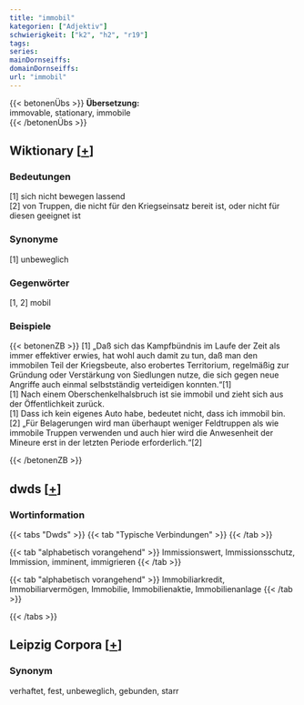 ```yaml
---
title: "immobil"
kategorien: ["Adjektiv"]
schwierigkeit: ["k2", "h2", "r19"]
tags:
series:
mainDornseiffs:
domainDornseiffs:
url: "immobil"
---
```


{{< betonenÜbs >}}
**Übersetzung:**  
immovable, stationary, immobile  
{{< /betonenÜbs >}}

## Wiktionary [[+](https://de.wiktionary.org/wiki/immobil)]

### Bedeutungen
[1] sich nicht bewegen lassend  
[2] von Truppen, die nicht für den Kriegseinsatz bereit ist, oder nicht für diesen geeignet ist  

### Synonyme
[1] unbeweglich  

### Gegenwörter
[1, 2] mobil  

### Beispiele
{{< betonenZB >}}
[1] „Daß sich das Kampfbündnis im Laufe der Zeit als immer effektiver erwies, hat wohl auch damit zu tun, daß man den immobilen Teil der Kriegsbeute, also erobertes Territorium, regelmäßig zur Gründung oder Verstärkung von Siedlungen nutze, die sich gegen neue Angriffe auch einmal selbstständig verteidigen konnten.“[1]  
[1] Nach einem Oberschenkelhalsbruch ist sie immobil und zieht sich aus der Öffentlichkeit zurück.  
[1] Dass ich kein eigenes Auto habe, bedeutet nicht, dass ich immobil bin.  
[2] „Für Belagerungen wird man überhaupt weniger Feldtruppen als wie immobile Truppen verwenden und auch hier wird die Anwesenheit der Mineure erst in der letzten Periode erforderlich.“[2]  

{{< /betonenZB >}}


## dwds [[+](https://www.dwds.de/wb/immobil)]

### Wortinformation
{{< tabs "Dwds" >}}
{{< tab "Typische Verbindungen" >}}
{{< /tab >}}

{{< tab "alphabetisch vorangehend" >}}
Immissionswert, Immissionsschutz, Immission, imminent, immigrieren
{{< /tab >}}

{{< tab "alphabetisch vorangehend" >}}
Immobiliarkredit, Immobiliarvermögen, Immobilie, Immobilienaktie, Immobilienanlage
{{< /tab >}}

{{< /tabs >}}

## Leipzig Corpora [[+](https://corpora.uni-leipzig.de/en/res?word=immobil&corpusId=deu_newscrawl-public_2018)]


### Synonym
verhaftet, fest, unbeweglich, gebunden, starr

